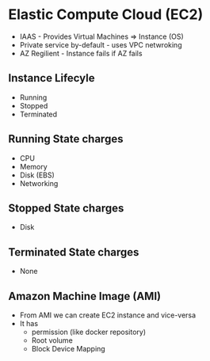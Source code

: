 # Elastic Compute Cloud (EC2)
- IAAS - Provides Virtual Machines => Instance (OS)
- Private service by-default - uses VPC netwroking
- AZ Regilient - Instance fails if AZ fails

## Instance Lifecyle
- Running
- Stopped
- Terminated

## Running State charges
- CPU
- Memory
- Disk (EBS)
- Networking

## Stopped State charges
- Disk

## Terminated State charges
- None


## Amazon Machine Image (AMI)
- From AMI we can create EC2 instance and vice-versa
- It has
  - permission (like docker repository)
  - Root volume
  - Block Device Mapping
